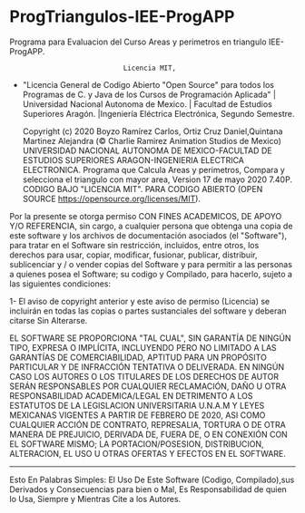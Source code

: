 # ProgTriangulos-IEE-ProgAPP
Programa para Evaluacion del Curso Areas y perimetros en triangulo IEE-ProgAPP.

								Licencia MIT, 


*	"Licencia General de Codigo Abierto "Open Source" para todos los Programas de C. y Java de los Cursos de Programación Aplicada" | Universidad Nacional Autonoma de Mexico. | Facultad de Estudios Superiores Aragón. |Ingeniería Eléctrica Electrónica, Segundo Semestre.

	Copyright (c) 2020 Boyzo Ramírez Carlos, Ortiz Cruz Daniel,Quintana Martinez Alejandra  (© Charlie Ramirez Animation Studios de Mexico) 
UNIVERSIDAD NACIONAL AUTONOMA DE MEXICO-FACULTAD DE ESTUDIOS SUPERIORES ARAGON-INGENIERIA ELECTRICA ELECTRONICA.
        Programa que Calcula Areas y perimetros, Compara y selecciona el triangulo con mayor area, Version 17 de mayo 2020 7.40P. 
CODIGO BAJO "LICENCIA MIT". PARA CODIGO ABIERTO (OPEN SOURCE  https://opensource.org/licenses/MIT).

Por la presente se otorga permiso CON FINES ACADEMICOS, DE APOYO Y/O REFERENCIA, sin cargo, a cualquier persona que obtenga una copia de este software y los archivos de documentación asociados (el "Software"), para tratar en el Software sin restricción, incluidos, entre otros, los derechos para usar, copiar, modificar, fusionar, publicar, distribuir, sublicenciar y / o vender copias del Software y para permitir a las personas a quienes posea el Software; su codigo y Compilado, para hacerlo, sujeto a las siguientes condiciones:

1- El aviso de copyright anterior y este aviso de permiso (Licencia) se incluirán en todas las
copias o partes sustanciales del software y deberan citarse Sin Alterarse.

EL SOFTWARE SE PROPORCIONA "TAL CUAL", SIN GARANTÍA DE NINGÚN TIPO, EXPRESA O IMPLÍCITA, INCLUYENDO PERO NO LIMITADO A LAS GARANTÍAS DE COMERCIABILIDAD, APTITUD PARA UN PROPÓSITO PARTICULAR Y DE INFRACCIÓN TENTATIVA O DELIVERADA. EN NINGÚN CASO
LOS AUTORES O LOS TITULARES DE LOS DERECHOS DE AUTOR SERÁN RESPONSABLES POR CUALQUIER RECLAMACIÓN, DAÑO U OTRA
RESPONSABILIDAD ACADEMICA/LEGAL EN DETRIMENTO A LOS ESTATUTOS DE LA LEGISLACION UNIVERSITARIA U.N.A.M Y LEYES MEXICANAS VIGENTES A PARTIR DE FEBRERO DE 2020, ASI COMO CUALQUIER ACCIÓN DE CONTRATO, REPRESALIA, TORTURA O DE OTRA MANERA DE PREJUICIO, DERIVADA DE, FUERA DE, O EN CONEXIÓN CON EL SOFTWARE MISMO; LA PORTACION/POSESION, DISTRIBUCION, ALTERACION, EL USO U OTRAS OFERTAS Y EFECTOS EN EL SOFTWARE.

---
Esto En Palabras Simples: El Uso De Este Software (Codigo, Compilado),sus Derivados y Consecuencias para bien o Mal, Es Responsabilidad de quien lo Usa, Siempre y Mientras Cite a los Autores.
